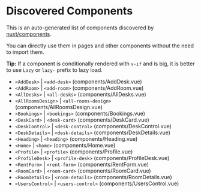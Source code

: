 # Discovered Components

This is an auto-generated list of components discovered by [nuxt/components](https://github.com/nuxt/components).

You can directly use them in pages and other components without the need to import them.

**Tip:** If a component is conditionally rendered with `v-if` and is big, it is better to use `Lazy` or `lazy-` prefix to lazy load.

- `<AddDesk>` | `<add-desk>` (components/AddDesk.vue)
- `<AddRoom>` | `<add-room>` (components/AddRoom.vue)
- `<AllDesks>` | `<all-desks>` (components/AllDesks.vue)
- `<AllRoomsDesign>` | `<all-rooms-design>` (components/AllRoomsDesign.vue)
- `<Bookings>` | `<bookings>` (components/Bookings.vue)
- `<DeskCard>` | `<desk-card>` (components/DeskCard.vue)
- `<DeskControl>` | `<desk-control>` (components/DeskControl.vue)
- `<DeskDetails>` | `<desk-details>` (components/DeskDetails.vue)
- `<Heading>` | `<heading>` (components/Heading.vue)
- `<Home>` | `<home>` (components/Home.vue)
- `<Profile>` | `<profile>` (components/Profile.vue)
- `<ProfileDesk>` | `<profile-desk>` (components/ProfileDesk.vue)
- `<RentForm>` | `<rent-form>` (components/RentForm.vue)
- `<RoomCard>` | `<room-card>` (components/RoomCard.vue)
- `<RoomDetails>` | `<room-details>` (components/RoomDetails.vue)
- `<UsersControl>` | `<users-control>` (components/UsersControl.vue)
